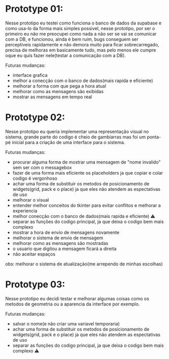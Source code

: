 # Prototype 01: 
Nesse prototipo eu testei como funciona o banco de dados da supabase e como usa-lo da forma mais simples possivel, nesse prototipo, por ser o primeiro eu não me preocupei como nada a não ser se vai se comunicar com a DB, e funcionou, ainda é bem ruim, bugs conseguem ser perceptiveis rapidamente e não demora muito para ficar sobrecarregado, precisa de melhoras em basicamente tudo, mas pelo menos ele cumpre oque eu quis fazer nele(testar a comunicação com a DB).

Futuras mudanças:
- interface grafica
- melhor a conecção com o banco de dados(mais rapida e eficiente)
- melhorar a forma com que pega a hora atual
- melhorar como as mensagens são exibidas 
- mostrar as mensagens em tempo real

# Prototype 02: 
Nesse prototipo eu queria implementar uma representação visual no sistema, grande parte do codigo é cheio de gambiarras mas foi um ponta-pé inicial para a criação de uma interface para o sistema.

Futuras mudanças:
- procurar alguma forma de mostrar uma mensagem de "nome invalido" sem ser com o messagebox
- fazer de uma forma mais eficiente os placeholders ja que copiar e colar codigo é vergonhoso
- achar uma forma de substituir os metodos de posicionamento de widgets(grid, pack e o place) ja que eles não atendem as espectativas de uso
- melhorar o visual 
- entender melhor conceitos do tkinter para evitar conflitos e melhorar a experiencia
- melhor conecção com o banco de dados(mais rapida e eficiente) ⚠
- separar as funções do codigo principal, ja que deixa o codigo bem mais complexo
- mostrar a hora de envio de mensagens novamente
- melhorar o sistema de envio de mensagem
- melhorar como as mensagens são mostradas
- o usuario que digitou a mensagem ficará a direita
- não aceitar espaços 

obs: melhorar o sistema de atualização(me arrependo de minhas escolhas)

# Prototype 03:
Nesse prototipo eu decidi testar e melhorar algumas coisas como os metodos de geometria ou a aparencia da interface por exemplo.

Futuras mudanças:
- salvar o nome(e não criar uma variavel temporaria)
- achar uma forma de substituir os metodos de posicionamento de widgets(grid, pack e o place) ja que eles não atendem as espectativas de uso 
- separar as funções do codigo principal, ja que deixa o codigo bem mais complexo ⚠


